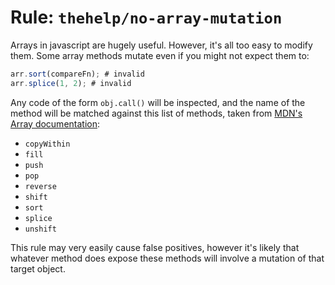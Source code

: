 # Rule: `thehelp/no-array-mutation`

Arrays in javascript are hugely useful. However, it's all too easy to modify them. Some array methods mutate even if you might not expect them to:

```javascript
arr.sort(compareFn); # invalid
arr.splice(1, 2); # invalid
```

Any code of the form `obj.call()` will be inspected, and the name of the method will be matched against this list of methods, taken from [MDN's Array documentation](https://developer.mozilla.org/en-US/docs/Web/JavaScript/Reference/Global_Objects/Array):

  - `copyWithin`
  - `fill`
  - `push`
  - `pop`
  - `reverse`
  - `shift`
  - `sort`
  - `splice`
  - `unshift`

This rule may very easily cause false positives, however it's likely that whatever method does expose these methods will involve a mutation of that target object.
